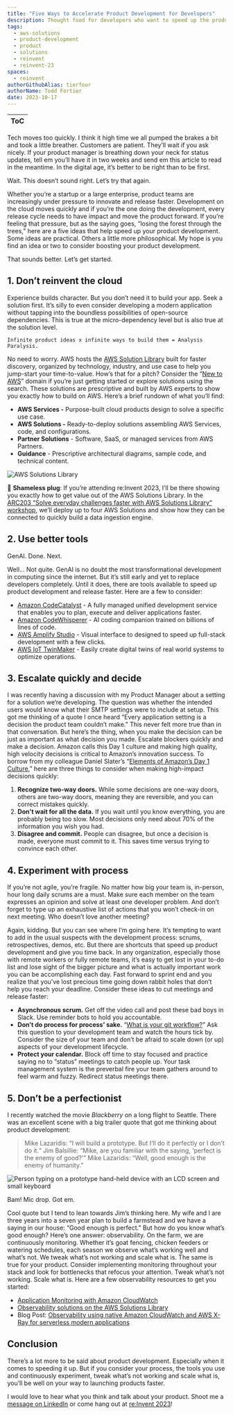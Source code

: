 ```yaml
---
title: "Five Ways to Accelerate Product Development for Developers"
description: Thought food for developers who want to speed up the product development lifecycle.  
tags:
  - aws-solutions
  - product-development
  - product
  - solutions
  - reinvent
  - reinvent-23
spaces:
  - reinvent
authorGithubAlias: tierfour
authorName: Todd Fortier
date: 2023-10-17
---
```


|ToC|
|---|

Tech moves too quickly. I think it high time we all pumped the brakes a bit and took a little breather. Customers are patient. They’ll wait if you ask nicely. If your product manager is breathing down your neck for status updates, tell em you’ll have it in two weeks and send em this article to read in the meantime. In the digital age, it’s better to be right than to be first.

Wait. This doesn’t sound right. Let’s try that again.

Whether you’re a startup or a large enterprise, product teams are increasingly under pressure to innovate and release faster. Development on the cloud moves quickly and if you’re the one doing the development, every release cycle needs to have impact and move the product forward. If you’re feeling that pressure, but as the saying goes, “losing the forest through the trees,” here are a five ideas that help speed up your product development. Some ideas are practical. Others a little more philosophical. My hope is you find an idea or two to consider boosting your product development.

That sounds better. Let’s get started.

## 1. Don’t reinvent the cloud

Experience builds character. But you don’t need it to build your app. Seek a solution first. It’s silly to even consider developing a modern application without tapping into the boundless possibilities of open-source dependencies. This is true at the micro-dependency level but is also true at the solution level.

`Infinite product ideas x infinite ways to build them = Analysis Paralysis.`

No need to worry. AWS hosts the [AWS Solution Library](https://aws.amazon.com/solutions/?sc_channel=el&sc_campaign=reinvent&sc_content=five-ways-to-accelerate-product-development-for-developers&sc_geo=mult&sc_country=mult&sc_outcome=acq) built for faster discovery, organized by technology, industry, and use case to help you jump-start your time-to-value. How’s that for a pitch? Consider the “[New to AWS](https://aws.amazon.com/solutions/new-to-aws/?sc_channel=el&sc_campaign=reinvent&sc_content=five-ways-to-accelerate-product-development-for-developers&sc_geo=mult&sc_country=mult&sc_outcome=acq)” domain if you’re just getting started or explore solutions using the search. These solutions are prescriptive and built by AWS experts to show you exactly how to build on AWS. Here’s a brief rundown of what you’ll find:

* **AWS Services -** Purpose-built cloud products design to solve a specific use case.
* **AWS Solutions -** Ready-to-deploy solutions assembling AWS Services, code, and configurations.
* **Partner Solutions** - Software, SaaS, or managed services from AWS Partners.
* **Guidance** - Prescriptive architectural diagrams, sample code, and technical content.

![AWS Solutions Library](images/aws-amazon-solutions.webp)

📣 **Shameless plug**: If you’re attending re:Invent 2023, I’ll be there showing you exactly how to get value out of the AWS Solutions Library. In the [ARC203 “Solve everyday challenges faster with AWS Solutions Library“ workshop](https://hub.reinvent.awsevents.com/attendee-portal/catalog/?search=ARC203&sc_channel=el&sc_campaign=reinvent&sc_content=five-ways-to-accelerate-product-development-for-developers&sc_geo=mult&sc_country=mult&sc_outcome=acq), we’ll deploy up to four AWS Solutions and show how they can be connected to quickly build a data ingestion engine.

## 2. Use better tools

GenAI. Done. Next.

Well... Not quite. GenAI is no doubt the most transformational development in computing since the internet. But it’s still early and yet to replace developers completely. Until it does, there are tools available to speed up product development and release faster. Here are a few to consider:

* [Amazon CodeCatalyst](https://aws.amazon.com/codecatalyst/?sc_channel=el&sc_campaign=reinvent&sc_content=five-ways-to-accelerate-product-development-for-developers&sc_geo=mult&sc_country=mult&sc_outcome=acq) - A fully managed unified development service that enables you to plan, execute and deliver applications faster.
* [Amazon CodeWhisperer](https://aws.amazon.com/codewhisperer?trk=83c710fd-0a7a-416b-9bb8-baa535b64ee0&sc_channel=el) - AI coding companion trained on billions of lines of code.
* [AWS Amplify Studio](https://aws.amazon.com/amplify/studio/?sc_channel=el&sc_campaign=reinvent&sc_content=five-ways-to-accelerate-product-development-for-developers&sc_geo=mult&sc_country=mult&sc_outcome=acq) - Visual interface to designed to speed up full-stack development with a few clicks.
* [AWS IoT TwinMaker](https://aws.amazon.com/iot-twinmaker/?sc_channel=el&sc_campaign=reinvent&sc_content=five-ways-to-accelerate-product-development-for-developers&sc_geo=mult&sc_country=mult&sc_outcome=acq) - Easily create digital twins of real world systems to optimize operations.

## 3. Escalate quickly and decide

I was recently having a discussion with my Product Manager about a setting for a solution we’re developing. The question was whether the intended users would know what their SMTP settings were to include at setup. This got me thinking of a quote I once heard “Every application setting is a decision the product team couldn’t make.” This never felt more true than in that conversation. But here’s the thing, when you make the decision can be just as important as what decision you made. Escalate blockers quickly and make a decision. Amazon calls this Day 1 culture and making high quality, high velocity decisions is critical to Amazon’s innovation success. To borrow from my colleague Daniel Slater’s “[Elements of Amazon’s Day 1 Culture](https://aws.amazon.com/executive-insights/content/how-amazon-defines-and-operationalizes-a-day-1-culture/?sc_channel=el&sc_campaign=reinvent&sc_content=five-ways-to-accelerate-product-development-for-developers&sc_geo=mult&sc_country=mult&sc_outcome=acq),” here are three things to consider when making high-impact decisions quickly:

1. **Recognize two-way doors.** While some decisions are one-way doors, others are two-way doors, meaning they are reversible, and you can correct mistakes quickly.
2. **Don't wait for all the data.** If you wait until you know everything, you are probably being too slow. Most decisions only need about 70% of the information you wish you had.
3. **Disagree and commit.** People can disagree, but once a decision is made, everyone must commit to it. This saves time versus trying to convince each other.

## 4. Experiment with process

If you’re not agile, you’re fragile. No matter how big your team is, in-person, hour long daily scrums are a must. Make sure each member on the team expresses an opinion and solve at least one developer problem. And don’t forget to type up an exhaustive list of actions that you won’t check-in on next meeting. Who doesn’t love another meeting?

Again, kidding. But you can see where I’m going here. It’s tempting to want to add in the usual suspects with the development process: scrums, retrospectives, demos, etc. But there are shortcuts that speed up product development and give you time back. In any organization, especially those with remote workers or fully remote teams, it’s easy to get lost in your to-do list and lose sight of the bigger picture and what is actually important work you can be accomplishing each day. Fast forward to sprint end and you realize that you’ve lost precious time going down rabbit holes that don’t help you reach your deadline. Consider these ideas to cut meetings and release faster:

* **Asynchronous scrum.** Get off the video call and post these bad boys in Slack. Use reminder bots to hold you accountable.
* **Don’t do process for process’ sake.** “[What is your git workflow?](https://aws.amazon.com/blogs/devops/implementing-gitflow-with-amazon-codecatalyst/?sc_channel=el&sc_campaign=reinvent&sc_content=five-ways-to-accelerate-product-development-for-developers&sc_geo=mult&sc_country=mult&sc_outcome=acq)” Ask this question to your development team and watch the hours tick by. Consider the size of your team and don’t be afraid to scale down (or up) aspects of your development lifecycle.
* **Protect your calendar.** Block off time to stay focused and practice saying no to “status” meetings to catch people up. Your task management system is the preverbal fire your team gathers around to feel warm and fuzzy. Redirect status meetings there.

## 5. Don’t be a perfectionist

I recently watched the movie *Blackberry* on a long flight to Seattle. There was an excellent scene with a big trailer quote that got me thinking about product development:

> Mike Lazaridis: “I will build a prototype. But I’ll do it perfectly or I don’t do it.“
> Jim Balsillie: “Mike, are you familiar with the saying, ‘perfect is the enemy of good?’”
> Mike Lazaridis: “Well, good enough is the enemy of humanity.”

![Person typing on a prototype hand-held device with an LCD screen and small keyboard](https://media.giphy.com/media/oa6I4QoVUFhD1rIz4V/giphy.gif)

Bam! Mic drop. Got em.

Cool quote but I tend to lean towards Jim’s thinking here. My wife and I are three years into a seven year plan to build a farmstead and we have a saying in our house: “Good enough is perfect.” But how do you know what’s good enough? Here’s one answer: observability. On the farm, we are continuously monitoring. Whether it’s goat fencing, chicken feeders or watering schedules, each season we observe what’s working well and what’s not. We tweak what’s not working and scale what is. The same is true for your product. Consider implementing monitoring throughout your stack and look for bottlenecks that refocus your attention. Tweak what’s not working. Scale what is. Here are a few observability resources to get you started:

* [Application Monitoring with Amazon CloudWatch](https://aws.amazon.com/solutions/implementations/application-monitoring-with-cloudwatch/?did=sl_card&trk=sl_card&sc_channel=el&sc_campaign=reinvent&sc_content=five-ways-to-accelerate-product-development-for-developers&sc_geo=mult&sc_country=mult&sc_outcome=acq)
* [Observability solutions on the AWS Solutions Library](https://aws.amazon.com/solutions/cloud-foundations/capabilities/observability/?sc_channel=el&sc_campaign=reinvent&sc_content=five-ways-to-accelerate-product-development-for-developers&sc_geo=mult&sc_country=mult&sc_outcome=acq)
* Blog Post: [Observability using native Amazon CloudWatch and AWS X-Ray for serverless modern applications](https://aws.amazon.com/blogs/mt/observability-using-native-amazon-cloudwatch-and-aws-x-ray-for-serverless-modern-applications/?sc_channel=el&sc_campaign=reinvent&sc_content=five-ways-to-accelerate-product-development-for-developers&sc_geo=mult&sc_country=mult&sc_outcome=acq)

## Conclusion

There’s a lot more to be said about product development. Especially when it comes to speeding it up. But if you consider your process, the tools you use and continuously experiment, tweak what’s not working and scale what is, you’ll be well on your way to launching products faster.

I would love to hear what you think and talk about your product. Shoot me a [message on LinkedIn](https://www.linkedin.com/in/tierfour) or come hang out at [re:Invent 2023](https://hub.reinvent.awsevents.com/attendee-portal/catalog/?search=ARC203?sc_channel=el&sc_campaign=reinvent&sc_content=five-ways-to-accelerate-product-development-for-developers&sc_geo=mult&sc_country=mult&sc_outcome=acq)!
